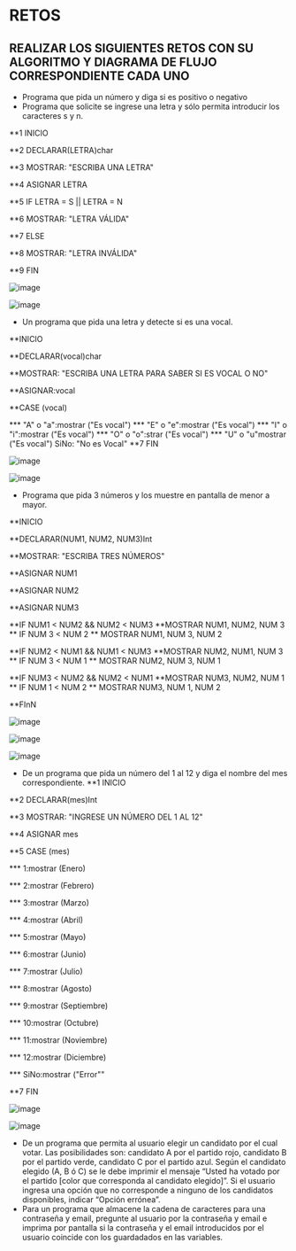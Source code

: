 # RETOS
## REALIZAR LOS SIGUIENTES RETOS CON SU ALGORITMO Y DIAGRAMA DE FLUJO CORRESPONDIENTE CADA UNO 

* Programa que pida un número y diga si es positivo o negativo
* Programa que solicite se ingrese una letra y sólo permita introducir los caracteres s y n.

**1 INICIO

**2 DECLARAR(LETRA)char

**3 MOSTRAR: "ESCRIBA UNA LETRA"

**4 ASIGNAR LETRA

**5 IF LETRA = S || LETRA = N

**6 MOSTRAR: "LETRA VÁLIDA"

**7 ELSE 

**8 MOSTRAR: "LETRA INVÁLIDA"

**9 FIN


![image](https://user-images.githubusercontent.com/99224635/164295148-47e105ae-3057-4332-82da-d09d66b0063d.png)


![image](https://user-images.githubusercontent.com/99224635/164535682-6320d028-ecf5-4ebf-8650-898feb81a531.png)




* Un programa que pida una letra y detecte si es una vocal. 

**INICIO

**DECLARAR(vocal)char

**MOSTRAR: "ESCRIBA UNA LETRA PARA SABER SI ES VOCAL O NO"

**ASIGNAR:vocal

**CASE (vocal)

*** "A" o "a":mostrar ("Es vocal")
*** "E" o "e":mostrar ("Es vocal")
*** "I" o "i":mostrar ("Es vocal")
*** "O" o "o":strar ("Es vocal")
*** "U" o "u"mostrar ("Es vocal")
SiNo: "No es Vocal"
**7 FIN

![image](https://user-images.githubusercontent.com/99224635/164535350-47a89e87-ea6c-4e38-9efa-ecb3c5866255.png)


![image](https://user-images.githubusercontent.com/99224635/164535419-a97b1af4-389b-4722-9384-c398b61d2101.png)



* Programa que pida 3 números y los muestre en pantalla de menor a mayor.  

**INICIO

**DECLARAR(NUM1, NUM2, NUM3)Int

**MOSTRAR: "ESCRIBA TRES NÚMEROS"

**ASIGNAR NUM1

**ASIGNAR NUM2

**ASIGNAR NUM3

**IF NUM1 < NUM2 &&  NUM2 < NUM3 
**MOSTRAR NUM1, NUM2, NUM 3
** IF NUM 3 < NUM 2
** MOSTRAR NUM1, NUM 3, NUM 2

**IF NUM2 < NUM1 && NUM1 < NUM3
**MOSTRAR NUM2, NUM1, NUM 3
** IF NUM 3 < NUM 1
** MOSTRAR NUM2, NUM 3, NUM 1

**IF NUM3 < NUM2 && NUM2 < NUM1
**MOSTRAR NUM3, NUM2, NUM 1
** IF NUM 1 < NUM 2
** MOSTRAR NUM3, NUM 1, NUM 2

**FInN

![image](https://user-images.githubusercontent.com/99224635/164303810-649356e1-6638-48a5-9240-ce96f41058d9.png)


![image](https://user-images.githubusercontent.com/99224635/164371535-88d0275a-a844-43bd-9cb1-39750f33c0d4.png)


![image](https://user-images.githubusercontent.com/99224635/164373349-c506abac-f44d-4c71-825f-e6d5a69aefed.png)



* De un programa que pida un número del 1 al 12 y diga el nombre del mes correspondiente.
**1 INICIO

**2 DECLARAR(mes)Int

**3 MOSTRAR: "INGRESE UN NÚMERO DEL 1 AL 12"

**4 ASIGNAR mes

**5 CASE (mes)

*** 1:mostrar (Enero)

*** 2:mostrar (Febrero)

*** 3:mostrar (Marzo)

*** 4:mostrar (Abril)

*** 5:mostrar (Mayo)

*** 6:mostrar (Junio)

*** 7:mostrar (Julio)

*** 8:mostrar (Agosto)

*** 9:mostrar (Septiembre)

*** 10:mostrar (Octubre)

*** 11:mostrar (Noviembre)

*** 12:mostrar (Diciembre)

*** SiNo:mostrar ("Error""

**7 FIN

![image](https://user-images.githubusercontent.com/99224635/164530538-9b84a806-a55f-49d7-8ebe-47cf5e312614.png)


![image](https://user-images.githubusercontent.com/99224635/164530578-1b1a0db9-b89d-4418-bfc6-6377abe33096.png)



* De un programa que permita al usuario elegir un candidato por el cual votar. Las posibilidades son: candidato A por el partido rojo, candidato B por el partido verde, candidato C por el partido azul. Según el candidato elegido (A, B ó C) se le debe imprimir el mensaje “Usted ha votado por el partido [color que corresponda al candidato elegido]”. Si el usuario ingresa una opción que no corresponde a ninguno de los candidatos disponibles, indicar “Opción errónea”.
* Para un programa que almacene la cadena de caracteres para una contraseña y email, pregunte al usuario por la contraseña y email e imprima por pantalla si la contraseña y el email introducidos por el usuario coincide con los guardadados en las variables.
